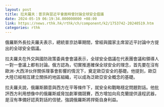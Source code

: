 ```yaml
---
layout: post
title: 拉夫羅夫：普京與習近平會面時曾討論全球安全倡議
date: 2024-05-19 06:19:34.000000000 +08:00
link: https://news.rthk.hk/rthk/ch/component/k2/1753742-20240519.htm
categories: rthk
---
```


俄羅斯外長拉夫羅夫表示，總統普京訪華期間，曾經與國家主席習近平討論中方提出的全球安全倡議。

拉夫羅夫在外交與國防政策委員會會議表示，全球安全倡議在代表團會議和領導人一對一會議上都有討論。俄方認為，切實推進確保全球安全的理念，首先要在沒有歐洲-大西洋伙伴關係理事會影響的情況下，奠定歐亞安全的基礎。他提到，歐亞大陸已經相互建立關係的地區組織，可以成為泛歐亞安全概念的基礎。

拉夫羅夫說，俄羅斯願意與西方在平等條件下，就安全和戰略穩定問題對話。他批評西方利用想像中的俄羅斯威脅加劇軍備競賽，西方增加向烏克蘭提供遠程武器，是沒有準備好認真對話的信號，強調俄羅斯將捍衛自身利益。
